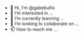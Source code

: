 - 👋 Hi, I’m @gabebullis
- 👀 I’m interested in ...
- 🌱 I’m currently learning ...
- 💞️ I’m looking to collaborate on ...
- 📫 How to reach me ...

<!---
gabebullis/gabebullis is a ✨ special ✨ repository because its `README.md` (this file) appears on your GitHub profile.
You can click the Preview link to take a look at your changes.
--->
